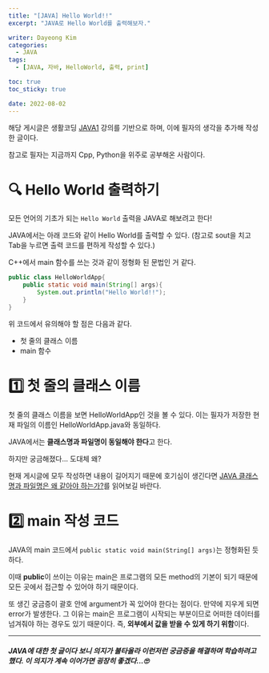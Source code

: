 ```yaml
---
title: "[JAVA] Hello World!!"
excerpt: "JAVA로 Hello World를 출력해보자."

writer: Dayeong Kim
categories:
  - JAVA
tags:
  - [JAVA, 자바, HelloWorld, 출력, print]

toc: true
toc_sticky: true

date: 2022-08-02
---
```


해당 게시글은 생활코딩 [JAVA1](https://opentutorials.org/module/4294) 강의를 기반으로 하며, 이에 필자의 생각을 추가해 작성한 글이다.

참고로 필자는 지금까지 Cpp, Python을 위주로 공부해온 사람이다.

# 🔍 Hello World 출력하기
모든 언어의 기초가 되는 `Hello World` 출력을 JAVA로 해보려고 한다!

JAVA에서는 아래 코드와 같이 Hello World를 출력할 수 있다.
(참고로 sout을 치고 Tab을 누르면 출력 코드를 편하게 작성할 수 있다.)

C++에서 main 함수를 쓰는 것과 같이 정형화 된 문법인 거 같다.

```JAVA : HelloWorldApp.java
public class HelloWorldApp{
    public static void main(String[] args){
        System.out.println("Hello World!!");
    }
}
```

위 코드에서 유의해야 할 점은 다음과 같다.
- 첫 줄의 클래스 이름
- main 함수

# 1️⃣ 첫 줄의 클래스 이름
첫 줄의 클래스 이름을 보면 HelloWorldApp인 것을 볼 수 있다. 이는 필자가 저장한 현재 파일의 이름인 HelloWorldApp.java와 동일하다.

JAVA에서는 **클래스명과 파일명이 동일해야 한다**고 한다.

하지만 궁금해졌다... 도대체 왜?

현재 게시글에 모두 작성하면 내용이 길어지기 때문에 호기심이 생긴다면 [JAVA 클래스명과 파일명은 왜 같아야 하는가?](https://day0522.github.io/posts/JAVA-classname/)를 읽어보길 바란다.

# 2️⃣ main 작성 코드
JAVA의 main 코드에서 `public static void main(String[] args)`는 정형화된 듯하다.

이때 **public**이 쓰이는 이유는 main은 프로그램의 모든 method의 기본이 되기 때문에 모든 곳에서 접근할 수 있어야 하기 때문이다.

또 생긴 궁금증이 괄호 안에 argument가 꼭 있어야 한다는 점이다. 만약에 지우게 되면 error가 발생한다. 그 이유는 main은 프로그램이 시작되는 부분이므로 어떠한 데이터를 넘겨줘야 하는 경우도 있기 때문이다. 즉, **외부에서 값을 받을 수 있게 하기 위함**이다.


---
##### JAVA에 대한 첫 글이다 보니 의지가 불타올라 이런저런 궁금증을 해결하며 학습하려고 했다. 이 의지가 계속 이어가면 굉장히 좋겠다...🙄